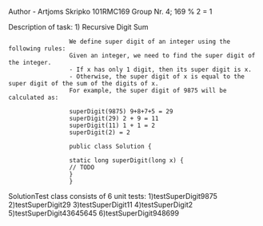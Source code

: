 Author - Artjoms Skripko 101RMC169 Group Nr. 4;  169 % 2 = 1

Description of task: 1) Recursive Digit Sum

                     We define super digit of an integer using the following rules:
                     Given an integer, we need to find the super digit of the integer.
                     - If x has only 1 digit, then its super digit is x.
                     - Otherwise, the super digit of x is equal to the super digit of the sum of the digits of x.
                     For example, the super digit of 9875 will be calculated as:

                     superDigit(9875) 9+8+7+5 = 29
                     superDigit(29) 2 + 9 = 11
                     superDigit(11) 1 + 1 = 2
                     superDigit(2) = 2

                     public class Solution {

                     static long superDigit(long x) {
                     // TODO
                     }
                     }

SolutionTest class consists of 6 unit tests:
    1)testSuperDigit9875
    2)testSuperDigit29
    3)testSuperDigit11
    4)testSuperDigit2
    5)testSuperDigit43645645
    6)testSuperDigit948699
